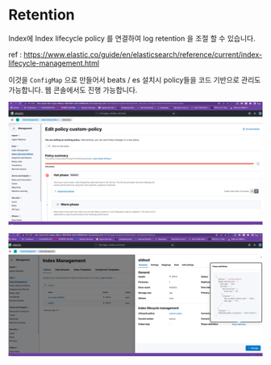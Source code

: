 # Retention

Index에 Index lifecycle policy 를 연결하여 log retention 을 조절 할 수 있습니다. 

ref : https://www.elastic.co/guide/en/elasticsearch/reference/current/index-lifecycle-management.html

이것을 `ConfigMap` 으로 만들어서 beats / es 설치시 policy들을 코드 기반으로 관리도 가능합니다. 웹 콘솔에서도 진행 가능합니다.

![](./images/es_custom_ilm.png)

![](./images/attach_ilm_to_index.png)